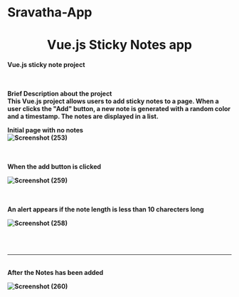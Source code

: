 # Sravatha-App

<div id="top"></div>

<h1 align="center"><strong> Vue.js Sticky Notes app</h1>



<!-- ABOUT THE PROJECT -->

Vue.js sticky note project

<br><br>
 <strong>Brief Description about the project
 <br>
This Vue.js project allows users to add sticky notes to a page. When a user clicks the "Add" button, a new note is generated with a random color and a timestamp. The notes are displayed in a list.
 <br>

 <strong>Initial page with no notes
<br>
![Screenshot (253)](https://github.com/Sharathrao01/Sravatha-App/assets/86926101/4a442cb5-1c61-428a-bf93-7085cbe484c9)

<br>
<br>
<strong>When the add button is clicked
<br>

![Screenshot (259)](https://github.com/Sharathrao01/Sravatha-App/assets/86926101/7e08cdac-b1fd-471f-bff7-c5a213171863)

<br>
  <br>
<strong>An alert appears if the note length is less than 10 charecters long
<br>
  
![Screenshot (258)](https://github.com/Sharathrao01/Sravatha-App/assets/86926101/623a963b-264d-456c-95e1-ef3931785a7d)


<br>
  <br>
  <hr>
  <br>
<strong>After the Notes has been added
  <br>
  
  ![Screenshot (260)](https://github.com/Sharathrao01/Sravatha-App/assets/86926101/6a3c8b9d-2ba9-4ddb-bc15-97525a560bc4)

<br>
  <br>
